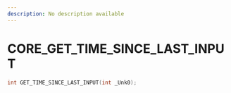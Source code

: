 ```yaml
---
description: No description available 
---
```


# CORE\_GET_TIME_SINCE_LAST_INPUT

```cpp
int GET_TIME_SINCE_LAST_INPUT(int _Unk0);
```